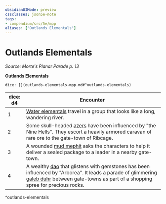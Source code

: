 ```yaml
---
obsidianUIMode: preview
cssclasses: json5e-note
tags:
- compendium/src/5e/mpp
aliases: ["Outlands Elementals"]
---
```

# Outlands Elementals
*Source: Morte's Planar Parade p. 13* 

**Outlands Elementals**

`dice: [](outlands-elementals-mpp.md#^outlands-elementals)`

| dice: d4 | Encounter |
|----------|-----------|
| 1 | [Water elementals](2-Mechanics/CLI/bestiary/elemental/water-elemental.md) travel in a group that looks like a long, wandering river. |
| 2 | Some skull-headed [azers](2-Mechanics/CLI/bestiary/elemental/azer.md) have been influenced by "the Nine Hells". They escort a heavily armored caravan of rare ore to the gate-town of Ribcage. |
| 3 | A wounded [mud mephit](2-Mechanics/CLI/bestiary/elemental/mud-mephit.md) asks the characters to help it deliver a sealed package to a leader in a nearby gate-town. |
| 4 | A wealthy [dao](2-Mechanics/CLI/bestiary/elemental/dao.md) that glistens with gemstones has been influenced by "Arborea". It leads a parade of glimmering [galeb duhr](2-Mechanics/CLI/bestiary/elemental/galeb-duhr.md) between gate-towns as part of a shopping spree for precious rocks. |
^outlands-elementals